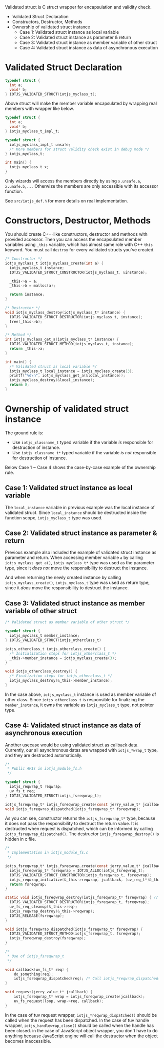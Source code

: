 Validated struct is C struct wrapper for encapsulation and validity check.

* Validated Struct Declaration
* Constructors, Destructor, Methods
* Ownership of validated struct instance
  * Case 1: Validated struct instance as local variable
  * Case 2: Validated struct instance as parameter & return
  * Case 3: Validated struct instance as member variable of other struct
  * Case 4: Validated struct instance as data of asynchronous execution

# Validated Struct Declaration

```c
typedef struct {
  int a;
  void* b;
} IOTJS_VALIDATED_STRUCT(iotjs_myclass_t);
```

Above struct will make the member variable encapsulated by wrapping real members with wrapper like below.

```c
typedef struct {
  int a;
  void* b;
} iotjs_myclass_t_impl_t;

typedef struct {
  iotjs_myclass_impl_t unsafe;
  /* More members for struct validity check exist in debug mode */
} iotjs_myclass_t;

int main() {
  iotjs_myclass_t x;
}
```

Only wizards will access the members directly by using `x.unsafe.a`, `x.unafe.b`, ... . Otherwize the members are only accessible with its accessor function.

See `src/iotjs_def.h` for more details on real implementation.

# Constructors, Destructor, Methods

You should create C++-like constructors, destructor and methods with provided accessor. Then you can access the encapsulated member variables using `_this` variable, which has almost same role with C++ `this` keyword.
You must call `destroy` for every validated structs you've created.

```c
/* Constructor */
iotjs_myclass_t iotjs_myclass_create(int a) {
  iotjs_myclass_t instance;
  IOTJS_VALIDATED_STRUCT_CONSTRUCTOR(iotjs_myclass_t, &instance);

  _this->a = a;
  _this->b = malloc(a);

  return instance;
}

/* Destructor */
void iotjs_myclass_destroy(iotjs_myclass_t* instance) {
  IOTJS_VALIDATED_STRUCT_DESTRUCTOR(iotjs_myclass_t, instance);
  free(_this->b);
}

/* Method */
int iotjs_myclass_get_a(iotjs_myclass_t* instance) {
  IOTJS_VALIDATED_STRUCT_METHOD(iotjs_myclass_t, instance);
  return _this->a;
}

int main() {
  /* Validated struct as local variable */
  iotjs_myclass_t local_instance = iotjs_myclass_create(3);
  printf("%d\n", iotjs_myclass_get_a(&local_instance));
  iotjs_myclass_destroy(&local_instance);
  return 0;
}
```

# Ownership of validated struct instance

The ground rule is:

* Use `iotjs_classname_t` typed variable if the variable *is* responsible for destruction of instance.
* Use `iotjs_classname_t*` typed variable if the variable *is not* responsible for destruction of instance.

Below Case 1 ~ Case 4 shows the case-by-case example of the ownership rule.

## Case 1: Validated struct instance as local variable
The `local_instance` variable in previous example was the local instance of validated struct.
Since `local_instance` should be destructed inside the function scope, `iotjs_myclass_t` type was used.

## Case 2: Validated struct instance as parameter & return
Previous example also included the example of validated struct instance as parameter and return.
When accessing member variable `a` by calling `iotjs_myclass_get_a()`,
`iotjs_myclass_t*` type was used as the parameter type, since it *does not* move the responsibility to destruct the instance.

And when returning the newly created instance by calling `iotjs_myclass_create()`,
`iotjs_myclass_t` type was used as return type, since it *does* move the responsibility to destruct the instance.

## Case 3: Validated struct instance as member variable of other struct

```c
/* Validated struct as member variable of other struct */

typedef struct {
  iotjs_myclass_t member_instance;
} IOTJS_VALIDATED_STRUCT(iotjs_otherclass_t)

iotjs_otherclass_t iotjs_otherclass_create() {
  /* Initialization steps for iotjs_otherclass_t */
  _this->member_instance = iotjs_myclass_create(3);
}

void iotjs_otherclass_destroy() {
  /* Finalization steps for iotjs_otherclass_t */
  iotjs_myclass_destroy(&_this->member_instance);
}
```

In the case above, `iotjs_myclass_t` instance is used as member variable of other class.
Since `iotjs_otherclass_t` is responsible for finalizing the `member_instance`,
it owns the variable as `iotjs_myclass_t` type, not pointer type.

## Case 4: Validated struct instance as data of asynchronous execution
Another usecase would be using validated struct as callback data.
Currently, our all asynchronous datas are wrapped with `iotjs_*wrap_t` type,
and they are destructed automatically.

```c
/*
 * Public APIs in iotjs_module_fs.h
 */

typedef struct {
  iotjs_reqwrap_t reqwrap;
  uv_fs_t req;
} IOTJS_VALIDATED_STRUCT(iotjs_fsreqwrap_t);

iotjs_fsreqwrap_t* iotjs_fsreqwrap_create(const jerry_value_t* jcallback);
void iotjs_fsreqwrap_dispatched(iotjs_fsreqwrap_t* fsreqwrap);
```

As you can see, constructor returns the `iotjs_fsreqwrap_t*` type,
because it does not pass the responsibility to destruct the return value.
It is destructed when request is dispatched, which can be informed by calling `iotjs_fsreqwrap_dispatched()`.
The destructor `iotjs_fsreqwrap_destroy()` is hidden in c file.

```c
/*
 * Implementation in iotjs_module_fs.c
 */

iotjs_fsreqwrap_t* iotjs_fsreqwrap_create(const jerry_value_t* jcallback) {
  iotjs_fsreqwrap_t* fsreqwrap = IOTJS_ALLOC(iotjs_fsreqwrap_t);
  IOTJS_VALIDATED_STRUCT_CONSTRUCTOR(iotjs_fsreqwrap_t, fsreqwrap);
  iotjs_reqwrap_initialize(&_this->reqwrap, jcallback, (uv_req_t*)&_this->req);
  return fsreqwrap;
}

static void iotjs_fsreqwrap_destroy(iotjs_fsreqwrap_t* fsreqwrap) { // private function
  IOTJS_VALIDATED_STRUCT_DESTRUCTOR(iotjs_fsreqwrap_t, fsreqwrap);
  uv_fs_req_cleanup(&_this->req);
  iotjs_reqwrap_destroy(&_this->reqwrap);
  IOTJS_RELEASE(fsreqwrap);
}

void iotjs_fsreqwrap_dispatched(iotjs_fsreqwrap_t* fsreqwrap) {
  IOTJS_VALIDATED_STRUCT_METHOD(iotjs_fsreqwrap_t, fsreqwrap);
  iotjs_fsreqwrap_destroy(fsreqwrap);
}

/*
 * Use of iotjs_fsreqwrap_t
 */

void callback(uv_fs_t* req) {
    do_something(req);
    iotjs_fsreqwrap_dispatched(req); /* Call iotjs_*reqwrap_dispatched() when callback called */
}

void request(jerry_value_t* jcallback) {
    iotjs_fsreqwrap_t* wrap = iotjs_fsreqwrap_create(jcallback);
    uv_fs_request(loop, wrap->req, callback);
}
```

In the case of tuv request wrapper, `iotjs_*reqwrap_dispatched()` should be called when the request has been dispatched.
In the case of tuv handle wrapper, `iotjs_handlewrap_close()` should be called when the handle has been closed.
in the case of JavaScript object wrapper, you don't have to do anything because JavaScript engine will call the destructor when the object becomes inaccessible.


